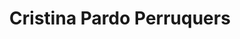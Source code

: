 ---
title: "Cristina Pardo Perruquers"
url: /granollers/cristina-pardo-perruquers/
shop: peluquería
---